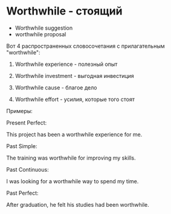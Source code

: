 # Worthwhile - стоящий

- Worthwhile suggestion
- worthwhile proposal

Вот 4 распространенных словосочетания с прилагательным "worthwhile":

1. Worthwhile experience - полезный опыт

2. Worthwhile investment - выгодная инвестиция

3. Worthwhile cause - благое дело
4. Worthwhile effort - усилия, которые того стоят

Примеры:

Present Perfect:

This project has been a worthwhile experience for me.

Past Simple:

The training was worthwhile for improving my skills.

Past Continuous:

I was looking for a worthwhile way to spend my time.

Past Perfect:

After graduation, he felt his studies had been worthwhile.